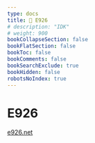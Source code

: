 ```yaml
---
type: docs
title: 🔷 E926
# description: "IDK"
# weight: 900
bookCollapseSection: false
bookFlatSection: false
bookToc: false
bookComments: false
bookSearchExclude: true
bookHidden: false
robotsNoIndex: true
---
```


# E926

[e926.net](https://e926.net?nt)
